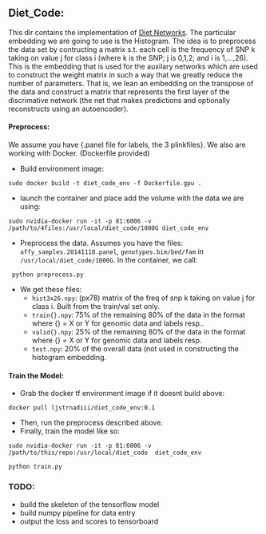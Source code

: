 ## Diet_Code:
This dir contains the implementation of [Diet Networks](https://arxiv.org/abs/1611.09340). The particular embedding we are going to use is the Histogram. The idea is to preprocess the data set by contructing a matrix s.t. each cell is the frequency of SNP k taking on value j for class i (where k is the SNP; j is 0,1,2; and i is 1,...,26). This is the embedding that is used for the auxilary networks which are used to construct the weight matrix in such a way that we greatly reduce the number of parameters. That is, we lean an embedding on the transpose of the data and construct a matrix that represents the first layer of the discrimative network (the net that makes predictions and optionally reconstructs using an autoencoder). 


#### Preprocess:
We assume you have {.panel file for labels, the 3 plinkfiles}. We also are working with Docker. (Dockerfile provided)

- Build environment image:
```
sudo docker build -t diet_code_env -f Dockerfile.gpu .
```
- launch the container and place add the volume with the data we are using:
```
sudo nvidia-docker run -it -p 81:6006 -v /path/to/4files:/usr/local/diet_code/1000G diet_code_env
```

- Preprocess the data. Assumes you have the files: `affy_samples.20141118.panel`, `genotypes.bim/bed/fam` in `/usr/local/diet_code/1000G`. In the container, we call:
```
 python preprocess.py
```
- We get these files:
  * `hist3x26.npy`: (px78) matrix of the freq of snp k taking on value j for class i. Built from the train/val set only.
  * `train{}.npy`: 75% of the remaining 80% of the data in the format where {} = X or Y for genomic data and labels resp..
  * `valid{}.npy`: 25% of the remaining 80% of the data in the format where {} = X or Y for genomic data and labels resp.
  * `test.npy`: 20% of the overall data (not used in constructing the histogram embedding.

#### Train the Model:
- Grab the docker tf environment image if it doesnt build above:
```
docker pull ljstrnadiii/diet_code_env:0.1
```
- Then, run the preprocess described above.
- Finally, train the model like so:
```
sudo nvidia-docker run -it -p 81:6006 -v /path/to/this/repo:/usr/local/diet_code  diet_code_env

```
```
python train.py
```

### TODO: 
- build the skeleton of the tensorflow model
- build numpy pipeline for data entry
- output the loss and scores to tensorboard

